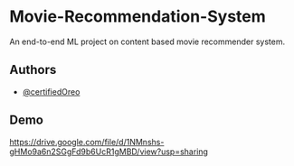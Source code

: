 
# Movie-Recommendation-System

An end-to-end ML project on content based movie recommender system.
## Authors
- [@certifiedOreo](https://github.com/certifiedOreo)





## Demo

https://drive.google.com/file/d/1NMnshs-gHMo9a6n2SGgFd9b6UcR1gMBD/view?usp=sharing 

